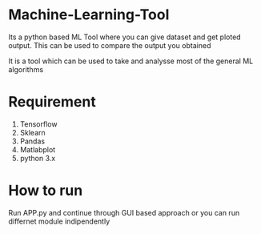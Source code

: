 # Machine-Learning-Tool
Its a python based ML Tool where you can give dataset and get ploted output. This can be used to compare the output you obtained 

It is a tool which can be used to take and analysse most of the general ML algorithms

# Requirement
1.  Tensorflow
2.  Sklearn
3.  Pandas
4.  Matlabplot
5.  python 3.x

# How to run
Run APP.py and continue through GUI based approach or you can run differnet module indipendently

